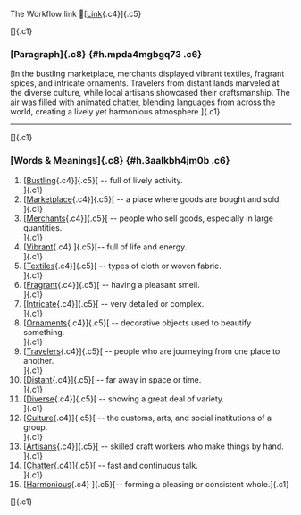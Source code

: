 The Workflow link
👏[[Link](https://www.google.com/url?q=http://www.google.com&sa=D&source=editors&ust=1759944468787159&usg=AOvVaw2d2eMOIoBJKBGY5br8ryyF){.c4}]{.c5}

[]{.c1}

### [Paragraph]{.c8} {#h.mpda4mgbgq73 .c6}

[In the bustling marketplace, merchants displayed vibrant textiles,
fragrant spices, and intricate ornaments. Travelers from distant lands
marveled at the diverse culture, while local artisans showcased their
craftsmanship. The air was filled with animated chatter, blending
languages from across the world, creating a lively yet harmonious
atmosphere.]{.c1}

------------------------------------------------------------------------

[]{.c1}

### [Words & Meanings]{.c8} {#h.3aalkbh4jm0b .c6}

1.  [[Bustling](https://www.google.com/url?q=http://www.google.com&sa=D&source=editors&ust=1759944468788702&usg=AOvVaw11q0zxKCGYtkrzdcwk3LJ-){.c4}]{.c5}[ --
    full of lively activity.\
    ]{.c1}
2.  [[Marketplace](https://www.google.com/url?q=http://www.google.com&sa=D&source=editors&ust=1759944468789134&usg=AOvVaw181Pu_H7QXMOZzn5w8mALJ){.c4}]{.c5}[ --
    a place where goods are bought and sold.\
    ]{.c1}
3.  [[Merchants](https://www.google.com/url?q=http://www.google.com&sa=D&source=editors&ust=1759944468789485&usg=AOvVaw1xZXJ_DBBuJSDRVCfF51CU){.c4}]{.c5}[ --
    people who sell goods, especially in large quantities.\
    ]{.c1}
4.  [[Vibrant](https://www.google.com/url?q=http://www.google.com&sa=D&source=editors&ust=1759944468789819&usg=AOvVaw1GLKXHI-mp4ivdX4xPuSdN){.c4}
    ]{.c5}[-- full of life and energy.\
    ]{.c1}
5.  [[Textiles](https://www.google.com/url?q=http://www.google.com&sa=D&source=editors&ust=1759944468790088&usg=AOvVaw3_SK0mA-yLY73fIopJnXGX){.c4}]{.c5}[ --
    types of cloth or woven fabric.\
    ]{.c1}
6.  [[Fragrant](https://www.google.com/url?q=http://www.google.com&sa=D&source=editors&ust=1759944468790436&usg=AOvVaw3xKCf8K_IlrZu59TYvZAqs){.c4}]{.c5}[ --
    having a pleasant smell.\
    ]{.c1}
7.  [[Intricate](https://www.google.com/url?q=http://www.google.com&sa=D&source=editors&ust=1759944468790805&usg=AOvVaw3l8FfMCz5iGTnd5tyZJKWS){.c4}]{.c5}[ --
    very detailed or complex.\
    ]{.c1}
8.  [[Ornaments](https://www.google.com/url?q=http://www.google.com&sa=D&source=editors&ust=1759944468791162&usg=AOvVaw01tir2cv4Ba-tdTjHJzIOU){.c4}]{.c5}[ --
    decorative objects used to beautify something.\
    ]{.c1}
9.  [[Travelers](https://www.google.com/url?q=http://www.google.com&sa=D&source=editors&ust=1759944468791582&usg=AOvVaw1XuTH97_cyBCBQ-rdVuEQY){.c4}]{.c5}[ --
    people who are journeying from one place to another.\
    ]{.c1}
10. [[Distant](https://www.google.com/url?q=http://www.google.com&sa=D&source=editors&ust=1759944468792028&usg=AOvVaw2gDUZ64e6q1k0LvZ7DLhHr){.c4}]{.c5}[ --
    far away in space or time.\
    ]{.c1}
11. [[Diverse](https://www.google.com/url?q=http://www.google.com&sa=D&source=editors&ust=1759944468792403&usg=AOvVaw0A0CPHWN4jTfOHtlC0YfDr){.c4}]{.c5}[ --
    showing a great deal of variety.\
    ]{.c1}
12. [[Culture](https://www.google.com/url?q=http://www.google.com&sa=D&source=editors&ust=1759944468792626&usg=AOvVaw3ogX0j-OM5jvZ3kg9j_VBA){.c4}]{.c5}[ --
    the customs, arts, and social institutions of a group.\
    ]{.c1}
13. [[Artisans](https://www.google.com/url?q=http://www.google.com&sa=D&source=editors&ust=1759944468792952&usg=AOvVaw3hilQ1RuHHdcIh7KyXYK0c){.c4}]{.c5}[ --
    skilled craft workers who make things by hand.\
    ]{.c1}
14. [[Chatter](https://www.google.com/url?q=http://www.google.com&sa=D&source=editors&ust=1759944468793387&usg=AOvVaw2Vf7PnO0PuKCTdBDxcNEMV){.c4}]{.c5}[ --
    fast and continuous talk.\
    ]{.c1}
15. [[Harmonious](https://www.google.com/url?q=http://www.google.com&sa=D&source=editors&ust=1759944468793686&usg=AOvVaw1m5pZJoCqtkGmR69Qlt0tl){.c4}
    ]{.c5}[-- forming a pleasing or consistent whole.]{.c1}

[]{.c1}
